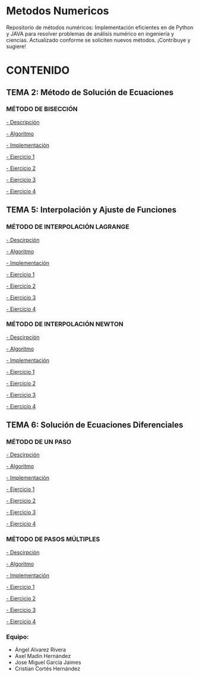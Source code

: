 # Metodos Numericos
 Repositorio de métodos numéricos: Implementación eficientes en de Python y JAVA para resolver problemas de análisis numérico en ingeniería y ciencias. Actualizado conforme se soliciten nuevos métodos. ¡Contribuye y sugiere!

# CONTENIDO

## TEMA 2: Método de Solución de Ecuaciones

### MÉTODO DE BISECCIÓN

[- Descripción](TEMA_2/Método%20de%20Bisección/Descripción.md)

[- Algoritmo](TEMA_2/Método%20de%20Bisección/Algoritmo.md)

[- Implementación](TEMA_2/Método%20de%20Bisección/Implementación.java)

[- Ejercicio 1](TEMA_2/Método%20de%20Bisección/Ejercicio%201.md)

[- Ejercicio 2](TEMA_2/Método%20de%20Bisección/Ejercicio%202.md)

[- Ejercicio 3](TEMA_2/Método%20de%20Bisección/Ejercicio%203.md)

[- Ejercicio 4](TEMA_2/Método%20de%20Bisección/Ejercicio%204.md)

## TEMA 5: Interpolación y Ajuste de Funciones

### MÉTODO DE INTERPOLACIÓN LAGRANGE

[- Descirpción](TEMA_5/Interpolación%20Lagrange/Descripción.md)

[- Algoritmo](TEMA_5/Interpolación%20Lagrange/Algoritmo.md)

[- Implementación](TEMA_5/Interpolación%20Lagrange/Implementación.md)

[- Ejercicio 1](TEMA_5/Interpolación%20Lagrange/Ejercicio%201.md)

[- Ejercicio 2](TEMA_5/Interpolación%20Lagrange/Ejercicio%202.md)

[- Ejercicio 3](TEMA_5/Interpolación%20Lagrange/Ejercicio%203.md)

[- Ejercicio 4](TEMA_5/Interpolación%20Lagrange/Ejercicio%204.md)


### MÉTODO DE INTERPOLACIÓN NEWTON

[- Descirpción](TEMA_5/Interpolación%20Newton/Descripción.md)

[- Algoritmo](TEMA_5/Interpolación%20Newton/Algoritmo.md)

[- Implementación](TEMA_5/Interpolación%20Newton/Implementación.md)

[- Ejercicio 1](TEMA_5/Interpolación%20Newton/Ejercicio%201.md)

[- Ejercicio 2](TEMA_5/Interpolación%20Newton/Ejercicio%202.md)

[- Ejercicio 3](TEMA_5/Interpolación%20Newton/Ejercicio%203.md)

[- Ejercicio 4](TEMA_5/Interpolación%20Newton/Ejercicio%204.md)



## TEMA 6: Solución de Ecuaciones Diferenciales

### MÉTODO DE UN PASO

[- Descirpción](TEMA_6/Método%20de%20un%20paso/Descripción.md)

[- Algoritmo](TEMA_6/Método%20de%20un%20paso/Algoritmo.md)

[- Implementación](TEMA_6/Método%20de%20un%20paso/Implementación.md)

[- Ejercicio 1](TEMA_6/Método%20de%20un%20paso/Ejercicio%201.md)

[- Ejercicio 2](TEMA_6/Método%20de%20un%20paso/Ejercicio%202.md)

[- Ejercicio 3](TEMA_6/Método%20de%20un%20paso/Ejercicio%203.md)

[- Ejercicio 4](TEMA_6/Método%20de%20un%20paso/Ejercicio%204.md)


### MÉTODO DE PASOS MÚLTIPLES

[- Descirpción](TEMA_6/Métodos%20de%20pasos%20múltiples/Descripción.md)

[- Algoritmo](TEMA_6/Métodos%20de%20pasos%20múltiples/Algoritmo.md)

[- Implementación](TEMA_6/Métodos%20de%20pasos%20múltiples/Implementación.md)

[- Ejercicio 1](TEMA_6/Métodos%20de%20pasos%20múltiples/Ejercicio%201.md)

[- Ejercicio 2](TEMA_6/Métodos%20de%20pasos%20múltiples/Ejercicio%202.md)

[- Ejercicio 3](TEMA_6/Métodos%20de%20pasos%20múltiples/Ejercicio%203.md)

[- Ejercicio 4](TEMA_6/Métodos%20de%20pasos%20múltiples/Ejercicio%204.md)

### Equipo: 
- Ángel Alvarez Rivera
- Axel Madin Hernández
- Jose Miguel García Jaimes
- Cristian Cortés Hernández
